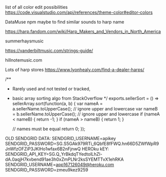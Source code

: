 list of all color edit possibilities https://code.visualstudio.com/api/references/theme-color#editor-colors

DataMuse npm maybe to find similar sounds to harp name

https://harp.fandom.com/wiki/Harp_Makers_and_Vendors_in_North_America

summerhaysmusic

https://vanderbiltmusic.com/strings-guide/

hillnotemusic.com

Lots of harp stores   https://www.lyonhealy.com/find-a-dealer-harps/

/**
 * Rarely used and not tested or tracked, 
 * basic array sorting algo from StackOverflow
 */
exports.sellerSort = () => sellerArray.sort(function(a, b) {
    var nameA = a.sellerName.toUpperCase(); // ignore upper and lowercase
    var nameB = b.sellerName.toUpperCase(); // ignore upper and lowercase
    if (nameA < nameB) {
        return -1;
    }
    if (nameA > nameB) {
       return 1;
    }
  
    // names must be equal
    return 0;
});

OLD SENDGRID DATA:
SENDGRID_USERNAME=apikey
SENDGRID_PASSWORD=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
HEROku kEY: SENDGRID_API_KEY=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
SENDGRID_USERNAME=app167126049@heroku.com
SENDGRID_PASSWORD=zmeu9kez9259